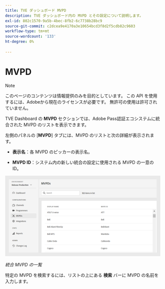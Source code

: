 ```yaml
---
title: TVE ダッシュボード MVPD
description: TVE ダッシュボード内の MVPD とその設定について説明します。
exl-id: 802c1570-9a5b-4bec-8fb2-6c7738b28bc9
source-git-commit: c2dcea9e4170a3e10654bcd3f8d2f5cdb82c9603
workflow-type: tm+mt
source-wordcount: '133'
ht-degree: 0%

---
```


# MVPD

>[!NOTE]
>
>このページのコンテンツは情報提供のみを目的としています。 この API を使用するには、Adobeから現在のライセンスが必要です。 無許可の使用は許可されていません。

TVE Dashboard の **MVPD** セクションでは、Adobe Pass認証エコシステムに統合された MVPD のリストを表示できます。

左側のパネルの [**MVPD**] タブには、MVPD のリストと次の詳細が表示されます。

* **表示名**：各 MVPD のピッカーの表示名。

* **MVPD ID**：システム内の新しい統合の設定に使用される MVPD の一意の ID。

![ 統合 MVPD の一覧 ](assets/mvpds-list.png)

*統合 MVPD の一覧*

特定の MVPD を検索するには、リストの上にある **検索** バーに MVPD の名前を入力します。

